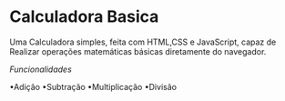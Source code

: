 # Calculadora Basica
Uma Calculadora simples, feita com HTML,CSS e JavaScript, capaz de Realizar operações matemáticas básicas diretamente do navegador.

*Funcionalidades*

•Adição
•Subtração
•Multiplicação
•Divisão




